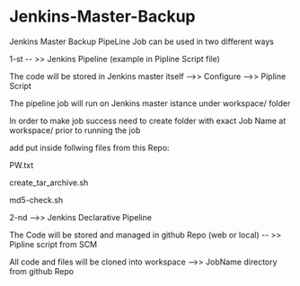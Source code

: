 # Jenkins-Master-Backup
Jenkins Master Backup PipeLine Job can be used in two different ways

1-st -- >> Jenkins Pipeline (example in Pipline Script file)

The code will be stored in Jenkins master itself -->> Configure -->> Pipline Script

The pipeline job will run on Jenkins master istance under workspace/<Job-Name> folder

In order to make job success need to create folder with exact Job Name at workspace/ prior to running the job

add put inside follwing files from this Repo:

PW.txt

create_tar_archive.sh

md5-check.sh

2-nd -->> Jenkins Declarative Pipeline

The Code will be stored and managed in github Repo (web or local) -- >> Pipline script from SCM

All code and files will be cloned into workspace -->> JobName directory from github Repo

